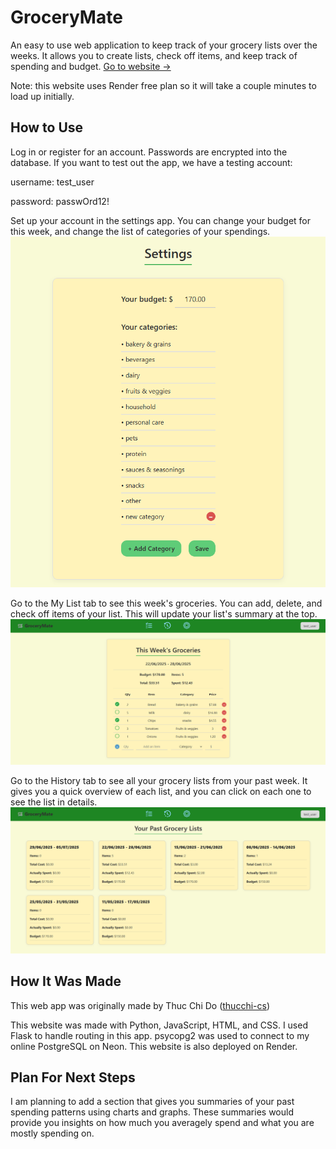 # GroceryMate

An easy to use web application to keep track of your grocery lists over the weeks. It allows you to create lists, check off items, and keep track of spending and budget.
[Go to website ->](https://grocerymate.onrender.com/login)

Note: this website uses Render free plan so it will take a couple minutes to load up initially.

## How to Use
Log in or register for an account. Passwords are encrypted into the database. If you want to test out the app, we have a testing account:

username: test_user

password: passwOrd12!

Set up your account in the settings app. You can change your budget for this week, and change the list of categories of your spendings.
![alt text](image.png)

Go to the My List tab to see this week's groceries. You can add, delete, and check off items of your list. This will update your list's summary at the top.
![alt text](image-1.png)

Go to the History tab to see all your grocery lists from your past week. It gives you a quick overview of each list, and you can click on each one to see the list in details.
![alt text](image-2.png)

## How It Was Made
This web app was originally made by Thuc Chi Do ([thucchi-cs](https://github.com/thucchi-cs))

This website was made with Python, JavaScript, HTML, and CSS. I used Flask to handle routing in this app. psycopg2 was used to connect to my online PostgreSQL on Neon. This website is also deployed on Render.

## Plan For Next Steps
I am planning to add a section that gives you summaries of your past spending patterns using charts and graphs. These summaries would provide you insights on how much you averagely spend and what you are mostly spending on.